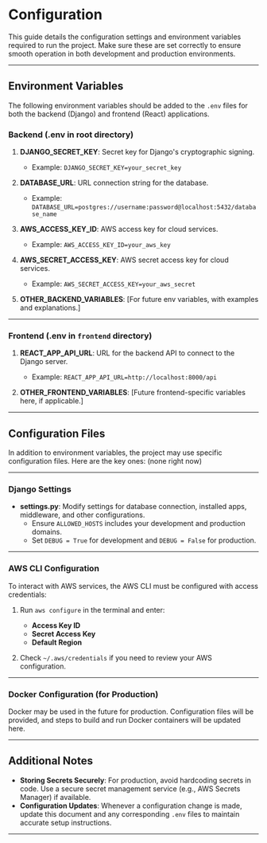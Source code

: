 # Configuration

This guide details the configuration settings and environment variables required to run the project. Make sure these are set correctly to ensure smooth operation in both development and production environments.

---

## Environment Variables

The following environment variables should be added to the `.env` files for both the backend (Django) and frontend (React) applications.

### Backend (.env in root directory)

1. **DJANGO_SECRET_KEY**: Secret key for Django's cryptographic signing.
   - Example: `DJANGO_SECRET_KEY=your_secret_key`

2. **DATABASE_URL**: URL connection string for the database.
   - Example: `DATABASE_URL=postgres://username:password@localhost:5432/database_name`

3. **AWS_ACCESS_KEY_ID**: AWS access key for cloud services.
   - Example: `AWS_ACCESS_KEY_ID=your_aws_key`

4. **AWS_SECRET_ACCESS_KEY**: AWS secret access key for cloud services.
   - Example: `AWS_SECRET_ACCESS_KEY=your_aws_secret`

5. **OTHER_BACKEND_VARIABLES**: [For future env variables, with examples and explanations.]

---

### Frontend (.env in `frontend` directory)

1. **REACT_APP_API_URL**: URL for the backend API to connect to the Django server.
   - Example: `REACT_APP_API_URL=http://localhost:8000/api`

2. **OTHER_FRONTEND_VARIABLES**: [Future frontend-specific variables here, if applicable.]

---

## Configuration Files

In addition to environment variables, the project may use specific configuration files. Here are the key ones: (none right now)

---

### Django Settings

- **settings.py**: Modify settings for database connection, installed apps, middleware, and other configurations.
  - Ensure `ALLOWED_HOSTS` includes your development and production domains.
  - Set `DEBUG = True` for development and `DEBUG = False` for production.

---

### AWS CLI Configuration

To interact with AWS services, the AWS CLI must be configured with access credentials:

1. Run `aws configure` in the terminal and enter:
   - **Access Key ID**
   - **Secret Access Key**
   - **Default Region**

2. Check `~/.aws/credentials` if you need to review your AWS configuration.

---

### Docker Configuration (for Production)

Docker may be used in the future for production. Configuration files will be provided, and steps to build and run Docker containers will be updated here.

---

## Additional Notes

- **Storing Secrets Securely**: For production, avoid hardcoding secrets in code. Use a secure secret management service (e.g., AWS Secrets Manager) if available.
- **Configuration Updates**: Whenever a configuration change is made, update this document and any corresponding `.env` files to maintain accurate setup instructions.

---
